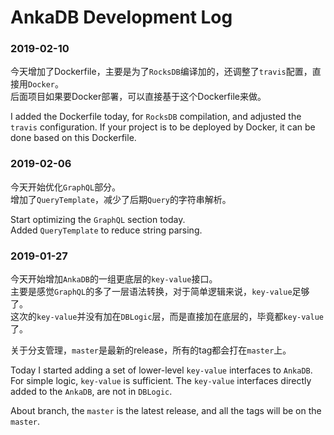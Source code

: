 # AnkaDB Development Log

### 2019-02-10

今天增加了Dockerfile，主要是为了``RocksDB``编译加的，还调整了``travis``配置，直接用``Docker``。  
后面项目如果要Docker部署，可以直接基于这个Dockerfile来做。

I added the Dockerfile today, for ``RocksDB`` compilation, and adjusted the ``travis`` configuration.
If your project is to be deployed by Docker, it can be done based on this Dockerfile.

### 2019-02-06

今天开始优化``GraphQL``部分。  
增加了``QueryTemplate``，减少了后期``Query``的字符串解析。  

Start optimizing the ``GraphQL`` section today.  
Added ``QueryTemplate`` to reduce string parsing.  

### 2019-01-27

今天开始增加``AnkaDB``的一组更底层的``key-value``接口。  
主要是感觉``GraphQL``的多了一层语法转换，对于简单逻辑来说，``key-value``足够了。  
这次的``key-value``并没有加在``DBLogic``层，而是直接加在底层的，毕竟都``key-value``了。  

关于分支管理，``master``是最新的release，所有的tag都会打在``master``上。  

Today I started adding a set of lower-level ``key-value`` interfaces to ``AnkaDB``.
For simple logic, ``key-value`` is sufficient.
The ``key-value`` interfaces directly added to the ``AnkaDB``, are not in ``DBLogic``.

About branch, the ``master`` is the latest release, and all the tags will be on the ``master``.